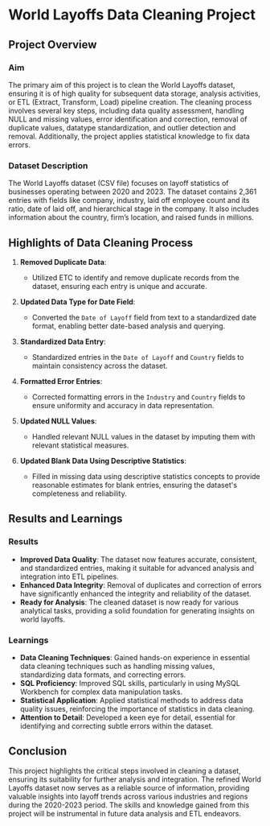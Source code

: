 # World Layoffs Data Cleaning Project

## Project Overview

### Aim
The primary aim of this project is to clean the World Layoffs dataset, ensuring it is of high quality for subsequent data storage, analysis activities, or ETL (Extract, Transform, Load) pipeline creation. The cleaning process involves several key steps, including data quality assessment, handling NULL and missing values, error identification and correction, removal of duplicate values, datatype standardization, and outlier detection and removal. Additionally, the project applies statistical knowledge to fix data errors.

### Dataset Description
The World Layoffs dataset (CSV file) focuses on layoff statistics of businesses operating between 2020 and 2023. The dataset contains 2,361 entries with fields like company, industry, laid off employee count and its ratio, date of laid off, and hierarchical stage in the company. It also includes information about the country, firm’s location, and raised funds in millions. 

## Highlights of Data Cleaning Process

1. **Removed Duplicate Data**:
   - Utilized ETC to identify and remove duplicate records from the dataset, ensuring each entry is unique and accurate.

2. **Updated Data Type for Date Field**:
   - Converted the `Date of Layoff` field from text to a standardized date format, enabling better date-based analysis and querying.

3. **Standardized Data Entry**:
   - Standardized entries in the `Date of Layoff` and `Country` fields to maintain consistency across the dataset.

4. **Formatted Error Entries**:
   - Corrected formatting errors in the `Industry` and `Country` fields to ensure uniformity and accuracy in data representation.

5. **Updated NULL Values**:
   - Handled relevant NULL values in the dataset by imputing them with relevant statistical measures.

6. **Updated Blank Data Using Descriptive Statistics**:
   - Filled in missing data using descriptive statistics concepts to provide reasonable estimates for blank entries, ensuring the dataset's completeness and reliability.

## Results and Learnings

### Results
- **Improved Data Quality**: The dataset now features accurate, consistent, and standardized entries, making it suitable for advanced analysis and integration into ETL pipelines.
- **Enhanced Data Integrity**: Removal of duplicates and correction of errors have significantly enhanced the integrity and reliability of the dataset.
- **Ready for Analysis**: The cleaned dataset is now ready for various analytical tasks, providing a solid foundation for generating insights on world layoffs.

### Learnings
- **Data Cleaning Techniques**: Gained hands-on experience in essential data cleaning techniques such as handling missing values, standardizing data formats, and correcting errors.
- **SQL Proficiency**: Improved SQL skills, particularly in using MySQL Workbench for complex data manipulation tasks.
- **Statistical Application**: Applied statistical methods to address data quality issues, reinforcing the importance of statistics in data cleaning.
- **Attention to Detail**: Developed a keen eye for detail, essential for identifying and correcting subtle errors within the dataset.

## Conclusion

This project highlights the critical steps involved in cleaning a dataset, ensuring its suitability for further analysis and integration. The refined World Layoffs dataset now serves as a reliable source of information, providing valuable insights into layoff trends across various industries and regions during the 2020-2023 period. The skills and knowledge gained from this project will be instrumental in future data analysis and ETL endeavors.

